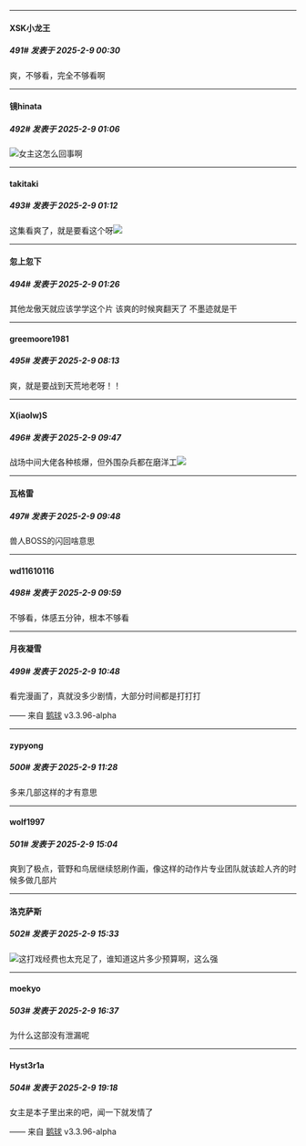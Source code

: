 ﻿
*****

####  XSK小龙王  
##### 491#       发表于 2025-2-9 00:30

爽，不够看，完全不够看啊


*****

####  镜hinata  
##### 492#       发表于 2025-2-9 01:06

<img src="https://static.saraba1st.com/image/smiley/face2017/067.png" referrerpolicy="no-referrer">女主这怎么回事啊


*****

####  takitaki  
##### 493#       发表于 2025-2-9 01:12

这集看爽了，就是要看这个呀<img src="https://static.saraba1st.com/image/smiley/face2017/056.gif" referrerpolicy="no-referrer">


*****

####  忽上忽下  
##### 494#       发表于 2025-2-9 01:26

其他龙傲天就应该学学这个片 该爽的时候爽翻天了 不墨迹就是干


*****

####  greemoore1981  
##### 495#       发表于 2025-2-9 08:13

爽，就是要战到天荒地老呀！！


*****

####  X(iaolw)S  
##### 496#       发表于 2025-2-9 09:47

战场中间大佬各种核爆，但外围杂兵都在磨洋工<img src="https://static.saraba1st.com/image/smiley/face2017/059.png" referrerpolicy="no-referrer">

*****

####  瓦格雷  
##### 497#       发表于 2025-2-9 09:48

兽人BOSS的闪回啥意思


*****

####  wd11610116  
##### 498#       发表于 2025-2-9 09:59

不够看，体感五分钟，根本不够看


*****

####  月夜凝雪  
##### 499#       发表于 2025-2-9 10:48

看完漫画了，真就没多少剧情，大部分时间都是打打打

—— 来自 [鹅球](https://www.pgyer.com/xfPejhuq) v3.3.96-alpha


*****

####  zypyong  
##### 500#       发表于 2025-2-9 11:28

多来几部这样的才有意思


*****

####  wolf1997  
##### 501#       发表于 2025-2-9 15:04

爽到了极点，菅野和鸟居继续怒刷作画，像这样的动作片专业团队就该趁人齐的时候多做几部片


*****

####  洛克萨斯  
##### 502#       发表于 2025-2-9 15:33

<img src="https://static.saraba1st.com/image/smiley/face2017/037.png" referrerpolicy="no-referrer">这打戏经费也太充足了，谁知道这片多少预算啊，这么强


*****

####  moekyo  
##### 503#       发表于 2025-2-9 16:37

为什么这部没有泄漏呢


*****

####  Hyst3r1a  
##### 504#       发表于 2025-2-9 19:18

女主是本子里出来的吧，闻一下就发情了

—— 来自 [鹅球](https://www.pgyer.com/xfPejhuq) v3.3.96-alpha

